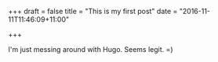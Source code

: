 +++
draft = false
title = "This is my first post"
date = "2016-11-11T11:46:09+11:00"

+++

I'm just messing around with Hugo. Seems legit. =)